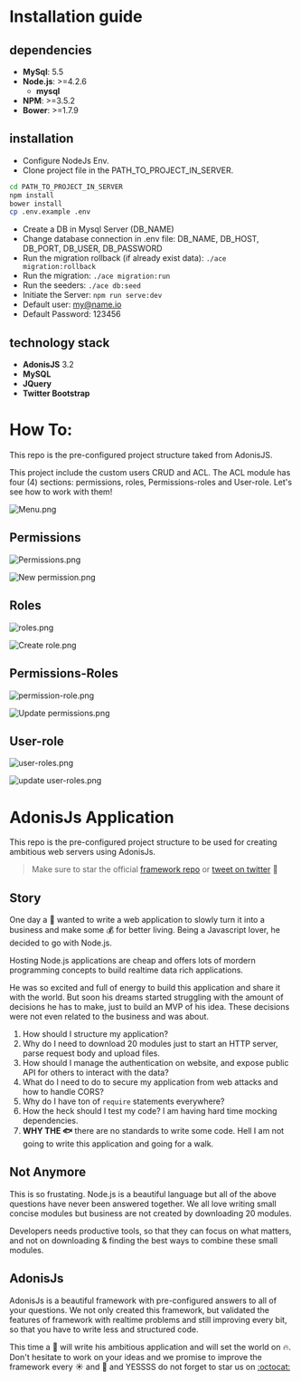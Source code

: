 # Installation guide #

## dependencies ##
- **MySql**: 5.5
- **Node.js**: >=4.2.6
	- **mysql**
- **NPM**: >=3.5.2
- **Bower**: >=1.7.9

## installation ##

- Configure NodeJs Env.
- Clone project file in the PATH_TO_PROJECT_IN_SERVER.

```bash
cd PATH_TO_PROJECT_IN_SERVER
npm install
bower install
cp .env.example .env
```

- Create a DB in Mysql Server (DB_NAME)
- Change database connection in .env file: DB_NAME, DB_HOST, DB_PORT, DB_USER, DB_PASSWORD
- Run the migration rollback (if already exist data): ```./ace migration:rollback```
- Run the migration: ```./ace migration:run```
- Run the seeders: ```./ace db:seed```
- Initiate the Server: ```npm run serve:dev```
- Default user: my@name.io
- Default Password: 123456


## technology stack ##
- **AdonisJS** 3.2
- **MySQL**
- **JQuery**
- **Twitter Bootstrap**


# How To:

This repo is the pre-configured project structure taked from AdonisJS.

This project include the custom users CRUD and ACL. The ACL module has four (4) sections: permissions, roles, Permissions-roles and User-role. Let's see how to work with them!

![Menu.png](https://bitbucket.org/repo/XXrbrRz/images/1159941208-Menu.png)


## Permissions
![Permissions.png](https://bitbucket.org/repo/XXrbrRz/images/534345681-Permissions.png)

![New permission.png](https://bitbucket.org/repo/XXrbrRz/images/368165276-New%20permission.png)


## Roles
![roles.png](https://bitbucket.org/repo/XXrbrRz/images/738328550-roles.png)

![Create role.png](https://bitbucket.org/repo/XXrbrRz/images/55363483-Create%20role.png)


## Permissions-Roles
![permission-role.png](https://bitbucket.org/repo/XXrbrRz/images/4095968640-permission-role.png)

![Update permissions.png](https://bitbucket.org/repo/XXrbrRz/images/1804138163-Update%20permissions.png)


## User-role
![user-roles.png](https://bitbucket.org/repo/XXrbrRz/images/3299928292-user-roles.png)

![update user-roles.png](https://bitbucket.org/repo/XXrbrRz/images/1395096820-update%20user-roles.png)

# AdonisJs Application

This repo is the pre-configured project structure to be used for creating ambitious web servers using AdonisJs.

> Make sure to star the official [framework repo](https://github.com/adonisjs/adonis-framework) or [tweet on twitter](https://twitter.com/intent/tweet?url=http://adonisjs.com&text=I%20am%20using%20AdonisJs,%20a%20practical%20MVC%20framework%20for%20nodejs&hashtags=nodejs,adonisframework) :wave:

## Story

One day a :boy: wanted to write a web application to slowly turn it into a business and make some :moneybag: for better living. Being a Javascript lover, he decided to go with Node.js. 

Hosting Node.js applications are cheap and offers lots of mordern programming concepts to build realtime data rich applications.

He was so excited and full of energy to build this application and share it with the world. But soon his dreams started struggling with the amount of decisions he has to make, just to build an MVP of his idea. These decisions were not even related to the business and was about.

1. How should I structure my application?
2. Why do I need to download 20 modules just to start an HTTP server, parse request body and upload files.
3. How should I manage the authentication on website, and expose public API for others to interact with the data?
4. What do I need to do to secure my application from web attacks and how to handle CORS?
5. Why do I have ton of `require` statements everywhere?
6. How the heck should I test my code? I am having hard time mocking dependencies.
7. **WHY THE :fish:** there are no standards to write some code. Hell I am not going to write this application and going for a walk.


## Not Anymore

This is so frustating. Node.js is a beautiful language but all of the above questions have never been answered together. We all love writing small concise modules but business are not created by downloading 20 modules.

Developers needs productive tools, so that they can focus on what matters, and not on downloading & finding the best ways to combine these small modules. 

## AdonisJs

AdonisJs is a beautiful framework with pre-configured answers to all of your questions. We not only created this framework, but validated the features of framework with realtime problems and still improving every bit, so that you have to write less and structured code.

This time a :boy: will write his ambitious application and will set the world on :fire:. Don't hesitate to work on your ideas and we promise to improve the framework every :sunny: and :first_quarter_moon_with_face: and YESSSS do not forget to star us on [:octocat:](https://github.com/adonisjs/adonis-framework)